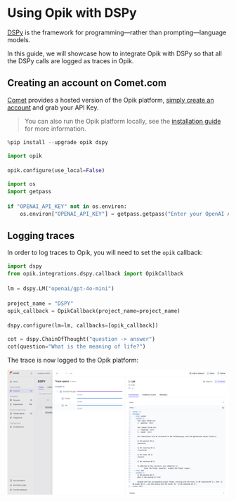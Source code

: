 # Using Opik with DSPy

[DSPy](https://dspy.ai/) is the framework for programming—rather than prompting—language models.

In this guide, we will showcase how to integrate Opik with DSPy so that all the DSPy calls are logged as traces in Opik.

## Creating an account on Comet.com

[Comet](https://www.comet.com/site?from=llm&utm_source=opik&utm_medium=colab&utm_content=dspy&utm_campaign=opik) provides a hosted version of the Opik platform, [simply create an account](https://www.comet.com/signup?from=llm&utm_source=opik&utm_medium=colab&utm_content=dspy&utm_campaign=opik) and grab your API Key.

> You can also run the Opik platform locally, see the [installation guide](https://www.comet.com/docs/opik/self-host/overview/?from=llm&utm_source=opik&utm_medium=colab&utm_content=dspy&utm_campaign=opik) for more information.


```python
%pip install --upgrade opik dspy
```


```python
import opik

opik.configure(use_local=False)
```


```python
import os
import getpass

if "OPENAI_API_KEY" not in os.environ:
    os.environ["OPENAI_API_KEY"] = getpass.getpass("Enter your OpenAI API key: ")
```

## Logging traces

In order to log traces to Opik, you will need to set the `opik` callback:


```python
import dspy
from opik.integrations.dspy.callback import OpikCallback

lm = dspy.LM("openai/gpt-4o-mini")

project_name = "DSPY"
opik_callback = OpikCallback(project_name=project_name)

dspy.configure(lm=lm, callbacks=[opik_callback])
```


```python
cot = dspy.ChainOfThought("question -> answer")
cot(question="What is the meaning of life?")
```

The trace is now logged to the Opik platform:

![DSPy trace](https://raw.githubusercontent.com/comet-ml/opik/main/apps/opik-documentation/documentation/fern/img/cookbook/dspy_trace_cookbook.png)

